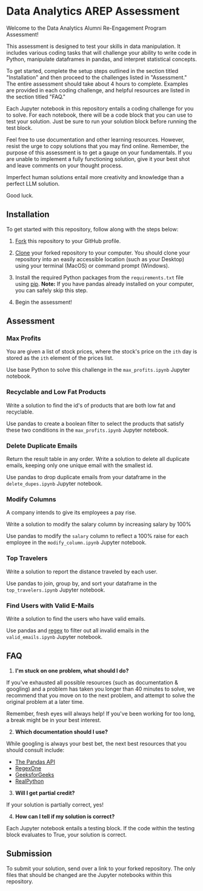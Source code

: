# Data Analytics AREP Assessment

Welcome to the Data Analytics Alumni Re-Engagement Program Assessment!

This assessment is designed to test your skills in data manipulation. It includes various coding tasks that will challenge your ability to write code in Python, manipulate dataframes in pandas, and interpret statistical concepts.

To get started, complete the setup steps outlined in the section titled "Installation" and then proceed to the challenges listed in "Assessment." The entire assessment should take about 4 hours to complete. Examples are provided in each coding challenge, and helpful resources are listed in the section titled "FAQ."

Each Jupyter notebook in this repository entails a coding challenge for you to solve. For each notebook, there will be a code block that you can use to test your solution. Just be sure to run your solution block before running the test block. 

Feel free to use documentation and other learning resources. However, resist the urge to copy solutions that you may find online. Remember, the purpose of this assessment is to get a gauge on your fundamentals. If you are unable to implement a fully functioning solution, give it your best shot and leave comments on your thought process.

Imperfect human solutions entail more creativity and knowledge than a perfect LLM solution.

Good luck. 

## Installation

To get started with this repository, follow along with the steps below:

1. [Fork](https://docs.github.com/en/pull-requests/collaborating-with-pull-requests/working-with-forks/fork-a-repo) this repository to your GitHub profile.

2. [Clone](https://docs.github.com/en/repositories/creating-and-managing-repositories/cloning-a-repository) your forked repository to your computer. You should clone your repository into an easily accessible location (such as your Desktop) using your terminal (MacOS) or command prompt (Windows).

3. Install the required Python packages from the `requirements.txt` file using [pip](https://note.nkmk.me/en/python-pip-install-requirements/). **Note:** If you have pandas already installed on your computer, you can safely skip this step.

4. Begin the assessment!

## Assessment

### Max Profits

You are given a list of stock prices, where the stock's price on the `ith` day is stored as the `ith` element of the prices list.

Use base Python to solve this challenge in the `max_profits.ipynb` Jupyter notebook. 

### Recyclable and Low Fat Products

Write a solution to find the id's of products that are both low fat and recyclable.

Use pandas to create a boolean filter to select the products that satisfy these two conditions in the `max_profits.ipynb` Jupyter notebook. 

### Delete Duplicate Emails

Return the result table in any order. Write a solution to delete all duplicate emails, keeping only one unique email with the smallest id.

Use pandas to drop duplicate emails from your dataframe in the `delete_dupes.ipynb` Jupyter notebook.

### Modify Columns

A company intends to give its employees a pay rise.

Write a solution to modify the salary column by increasing salary by 100%

Use pandas to modify the `salary` column to reflect a 100% raise for each employee in the `modify_column.ipynb` Jupyter notebook.

### Top Travelers

Write a solution to report the distance traveled by each user.

Use pandas to join, group by, and sort your dataframe in the `top_travelers.ipynb` Jupyter notebook.

### Find Users with Valid E-Mails

Write a solution to find the users who have valid emails.

Use pandas and [regex](https://regex101.com/) to filter out all invalid emails in the `valid_emails.ipynb` Jupyter notebook.

## FAQ

1. **I'm stuck on one problem, what should I do?**

If you've exhausted all possible resources (such as documentation & googling) and a problem has taken you longer than 40 minutes to solve, we recommend that you move on to the next problem, and attempt to solve the original problem at a later time. 

Remember, fresh eyes will always help! If you've been working for too long, a break might be in your best interest.

2. **Which documentation should I use?**

While googling is always your best bet, the next best resources that you should consult include:

* [The Pandas API](https://pandas.pydata.org/docs/reference/index.html)
* [RegexOne](https://regexone.com/)
* [GeeksforGeeks](https://www.geeksforgeeks.org/pandas-tutorial/)
* [RealPython](https://realpython.com/pandas-dataframe/)

3. **Will I get partial credit?**

If your solution is partially correct, yes! 

4. **How can I tell if my solution is correct?**

Each Jupyter notebook entails a testing block. If the code within the testing block evaluates to True, your solution is correct.

## Submission

To submit your solution, send over a link to your forked repository. The only files that should be changed are the Jupyter notebooks within this repository.